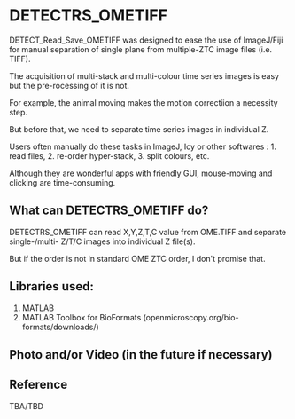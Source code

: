 # DETECTRS_OMETIFF

DETECT_Read_Save_OMETIFF was designed to ease the use of ImageJ/Fiji for manual separation of single plane from multiple-ZTC image files (i.e. TIFF).

The acquisition of multi-stack and multi-colour time series images is easy but the pre-rocessing of it is not.

For example, the animal moving makes the motion correctiion a necessity step.

But before that, we need to separate time series images in individual Z.

Users often manually do these tasks in ImageJ, Icy or other softwares : 1. read files, 2. re-order hyper-stack, 3. split colours, etc.

Although they are wonderful apps with friendly GUI, mouse-moving and clicking are time-consuming.

## What can DETECTRS_OMETIFF do?
DETECTRS_OMETIFF can read X,Y,Z,T,C value from OME.TIFF and separate single-/multi- Z/T/C images into individual Z file(s).

But if the order is not in standard OME ZTC order, I don't promise that.

## Libraries used:
1. MATLAB
2. MATLAB Toolbox for BioFormats (openmicroscopy.org/bio-formats/downloads/)


## Photo and/or Video (in the future if necessary)

## Reference 
TBA/TBD
